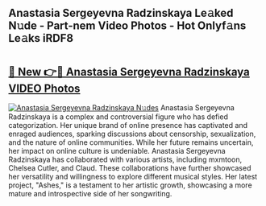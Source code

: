 ## Anastasia Sergeyevna Radzinskaya Le𝚊ked N𝚞de - Part-nem Video Photos - Hot Onlyf𝚊ns Le𝚊ks iRDF8

# <h2><a href="http://ac29235.deff.icu/?id=Anastasia+Sergeyevna+Radzinskaya">🔗 New 👉🔴 Anastasia Sergeyevna Radzinskaya VIDEO Photos</a></h2>

[![Anastasia Sergeyevna Radzinskaya N𝚞des](https://i.imgur.com/rIISA9y.gif)](http://ac29235.deff.icu/?id=Anastasia+Sergeyevna+Radzinskaya)
Anastasia Sergeyevna Radzinskaya is a complex and controversial figure who has defied categorization. Her unique brand of online presence has captivated and enraged audiences, sparking discussions about censorship, sexualization, and the nature of online communities. While her future remains uncertain, her impact on online culture is undeniable. Anastasia Sergeyevna Radzinskaya has collaborated with various artists, including mxmtoon, Chelsea Cutler, and Claud. These collaborations have further showcased her versatility and willingness to explore different musical styles. Her latest project, "Ashes," is a testament to her artistic growth, showcasing a more mature and introspective side of her songwriting.
